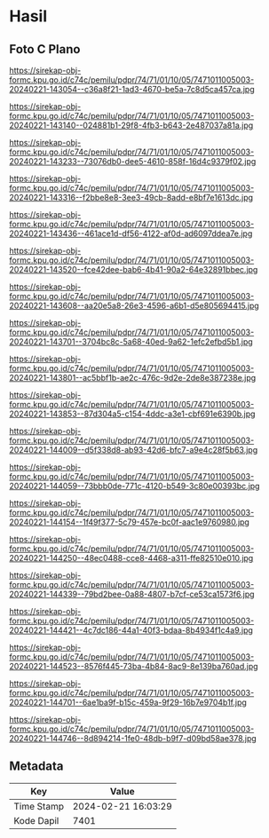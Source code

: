 # Hasil

## Foto C Plano

https://sirekap-obj-formc.kpu.go.id/c74c/pemilu/pdpr/74/71/01/10/05/7471011005003-20240221-143054--c36a8f21-1ad3-4670-be5a-7c8d5ca457ca.jpg

https://sirekap-obj-formc.kpu.go.id/c74c/pemilu/pdpr/74/71/01/10/05/7471011005003-20240221-143140--024881b1-29f8-4fb3-b643-2e487037a81a.jpg

https://sirekap-obj-formc.kpu.go.id/c74c/pemilu/pdpr/74/71/01/10/05/7471011005003-20240221-143233--73076db0-dee5-4610-858f-16d4c9379f02.jpg

https://sirekap-obj-formc.kpu.go.id/c74c/pemilu/pdpr/74/71/01/10/05/7471011005003-20240221-143316--f2bbe8e8-3ee3-49cb-8add-e8bf7e1613dc.jpg

https://sirekap-obj-formc.kpu.go.id/c74c/pemilu/pdpr/74/71/01/10/05/7471011005003-20240221-143436--461ace1d-df56-4122-af0d-ad6097ddea7e.jpg

https://sirekap-obj-formc.kpu.go.id/c74c/pemilu/pdpr/74/71/01/10/05/7471011005003-20240221-143520--fce42dee-bab6-4b41-90a2-64e32891bbec.jpg

https://sirekap-obj-formc.kpu.go.id/c74c/pemilu/pdpr/74/71/01/10/05/7471011005003-20240221-143608--aa20e5a8-26e3-4596-a6b1-d5e805694415.jpg

https://sirekap-obj-formc.kpu.go.id/c74c/pemilu/pdpr/74/71/01/10/05/7471011005003-20240221-143701--3704bc8c-5a68-40ed-9a62-1efc2efbd5b1.jpg

https://sirekap-obj-formc.kpu.go.id/c74c/pemilu/pdpr/74/71/01/10/05/7471011005003-20240221-143801--ac5bbf1b-ae2c-476c-9d2e-2de8e387238e.jpg

https://sirekap-obj-formc.kpu.go.id/c74c/pemilu/pdpr/74/71/01/10/05/7471011005003-20240221-143853--87d304a5-c154-4ddc-a3e1-cbf691e6390b.jpg

https://sirekap-obj-formc.kpu.go.id/c74c/pemilu/pdpr/74/71/01/10/05/7471011005003-20240221-144009--d5f338d8-ab93-42d6-bfc7-a9e4c28f5b63.jpg

https://sirekap-obj-formc.kpu.go.id/c74c/pemilu/pdpr/74/71/01/10/05/7471011005003-20240221-144059--73bbb0de-771c-4120-b549-3c80e00393bc.jpg

https://sirekap-obj-formc.kpu.go.id/c74c/pemilu/pdpr/74/71/01/10/05/7471011005003-20240221-144154--1f49f377-5c79-457e-bc0f-aac1e9760980.jpg

https://sirekap-obj-formc.kpu.go.id/c74c/pemilu/pdpr/74/71/01/10/05/7471011005003-20240221-144250--48ec0488-cce8-4468-a311-ffe82510e010.jpg

https://sirekap-obj-formc.kpu.go.id/c74c/pemilu/pdpr/74/71/01/10/05/7471011005003-20240221-144339--79bd2bee-0a88-4807-b7cf-ce53ca1573f6.jpg

https://sirekap-obj-formc.kpu.go.id/c74c/pemilu/pdpr/74/71/01/10/05/7471011005003-20240221-144421--4c7dc186-44a1-40f3-bdaa-8b4934f1c4a9.jpg

https://sirekap-obj-formc.kpu.go.id/c74c/pemilu/pdpr/74/71/01/10/05/7471011005003-20240221-144523--8576f445-73ba-4b84-8ac9-8e139ba760ad.jpg

https://sirekap-obj-formc.kpu.go.id/c74c/pemilu/pdpr/74/71/01/10/05/7471011005003-20240221-144701--6ae1ba9f-b15c-459a-9f29-16b7e9704b1f.jpg

https://sirekap-obj-formc.kpu.go.id/c74c/pemilu/pdpr/74/71/01/10/05/7471011005003-20240221-144746--8d894214-1fe0-48db-b9f7-d09bd58ae378.jpg


## Metadata

| Key        | Value               |
| ---------- | ------------------- |
| Time Stamp | 2024-02-21 16:03:29 |
| Kode Dapil | 7401                |



